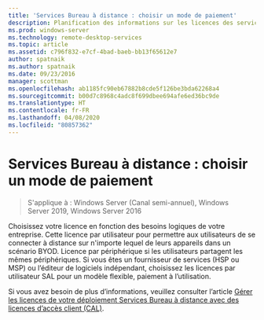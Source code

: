 ```yaml
---
title: 'Services Bureau à distance : choisir un mode de paiement'
description: Planification des informations sur les licences des services Bureau à distance.
ms.prod: windows-server
ms.technology: remote-desktop-services
ms.topic: article
ms.assetid: c796f832-e7cf-4bad-baeb-bb13f65612e7
author: spatnaik
ms.author: spatnaik
ms.date: 09/23/2016
manager: scottman
ms.openlocfilehash: ab1185fc90eb67882b8cde5f126be3bda62268a4
ms.sourcegitcommit: b00d7c8968c4adc8f699dbee694afe6ed36bc9de
ms.translationtype: HT
ms.contentlocale: fr-FR
ms.lasthandoff: 04/08/2020
ms.locfileid: "80857362"
---
```

# <a name="remote-desktop-services---choose-how-you-pay"></a>Services Bureau à distance : choisir un mode de paiement

>S'applique à : Windows Server (Canal semi-annuel), Windows Server 2019, Windows Server 2016

Choisissez votre licence en fonction des besoins logiques de votre entreprise. Cette licence par utilisateur pour permettre aux utilisateurs de se connecter à distance sur n'importe lequel de leurs appareils dans un scénario BYOD. Licence par périphérique si les utilisateurs partagent les mêmes périphériques. Si vous êtes un fournisseur de services (HSP ou MSP) ou l’éditeur de logiciels indépendant, choisissez les licences par utilisateur SAL pour un modèle flexible, paiement à l’utilisation.

Si vous avez besoin de plus d’informations, veuillez consulter l’article [Gérer les licences de votre déploiement Services Bureau à distance avec des licences d’accès client (CAL)](rds-client-access-license.md).
